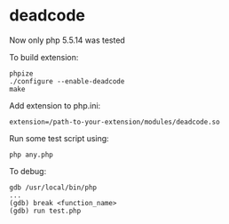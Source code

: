 deadcode
========

Now only php 5.5.14 was tested

To build extension:
```
phpize
./configure --enable-deadcode
make
```

Add extension to php.ini:
```
extension=/path-to-your-extension/modules/deadcode.so
```

Run some test script using:
```
php any.php
```

To debug:
```
gdb /usr/local/bin/php
...
(gdb) break <function_name>
(gdb) run test.php
```


